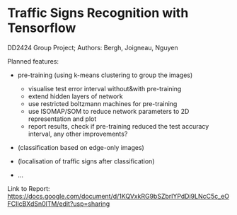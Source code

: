 # Traffic Signs Recognition with Tensorflow
DD2424 Group Project; Authors: Bergh, Joigneau, Nguyen

Planned features:
- pre-training (using k-means clustering to group the images)
	- visualise test error interval without&with pre-training
	- extend hidden layers of network
	- use restricted boltzmann machines for pre-training
	- use ISOMAP/SOM to reduce network parameters to 2D representation and plot
	- report results, check if pre-training reduced the test accuracy interval, any other improvements?


- (classification based on edge-only images)
- (localisation of traffic signs after classification)
- ...

Link to Report:
https://docs.google.com/document/d/1KQVxkRG9bSZbrlYPdDi9LNcC5c_eOFCIlcBXdSn0lTM/edit?usp=sharing
